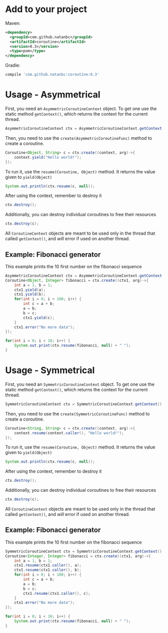 # Add to your project

Maven:
```xml
<dependency>
  <groupId>com.github.natanbc</groupId>
  <artifactId>coroutine</artifactId>
  <version>0.3</version>
  <type>pom</type>
</dependency>
```

Gradle:
```gradle
compile 'com.github.natanbc:coroutine:0.3'
```

# Usage - Asymmetrical

First, you need an `AsymmetricCoroutineContext` object. To get one use the static method `getContext()`, which returns the context for the current thread.

```java
AsymmetricCoroutineContext ctx = AsymmetricCoroutineContext.getContext();
```

Then, you need to use the `create(AsymmetricCoroutineFunc)` method to create a coroutine.

```java
Coroutine<Object, String> c = ctx.create((context, arg)->{
    context.yield("Hello world!");
});
```

To run it, use the `resume(Coroutine, Object)` method. It returns the value given to `yield(Object)`

```java
System.out.println(ctx.resume(c, null));
```

After using the context, remember to destroy it

```java
ctx.destroy();
```

Additionally, you can destroy individual coroutines to free their resources

```java
ctx.destroy(c);
```

All `CoroutineContext` objects are meant to be used only in the thread that called `getContext()`, and *will* error if used on another thread.

## Example: Fibonacci generator

This example prints the 10 first number on the fibonacci sequence

```java
AsymmetricCoroutineContext ctx = AsymmetricCoroutineContext.getContext();
Coroutine<Object, Integer> fibonacci = ctx.create((ctx1, arg)->{
    int a = 1, b = 1;
    ctx1.yield(a);
    ctx1.yield(b);
    for(int i = 0; i < 100; i++) {
        int c = a + b;
        a = b;
        b = c;
        ctx1.yield(c);
    }
    ctx1.error("No more data");
});

for(int i = 0; i < 10; i++) {
    System.out.print(ctx.resume(fibonacci, null) + " ");
}
```


# Usage - Symmetrical

First, you need an `SymmetricCoroutineContext` object. To get one use the static method `getContext()`, which returns the context for the current thread.

```java
SymmetricCoroutineContext ctx = SymmetricCoroutineContext.getContext();
```

Then, you need to use the `create(SymmetricCoroutineFunc)` method to create a coroutine.

```java
Coroutine<String, String> c = ctx.create((context, arg)->{
    context.resume(context.caller(), "Hello world!");
});
```

To run it, use the `resume(Coroutine, Object)` method. It returns the value given to `yield(Object)`

```java
System.out.println(ctx.resume(c, null));
```

After using the context, remember to destroy it

```java
ctx.destroy();
```

Additionally, you can destroy individual coroutines to free their resources

```java
ctx.destroy(c);
```

All `CoroutineContext` objects are meant to be used only in the thread that called `getContext()`, and *will* error if used on another thread.

## Example: Fibonacci generator

This example prints the 10 first number on the fibonacci sequence

```java
SymmetricCoroutineContext ctx = SymmetricCoroutineContext.getContext();
Coroutine<Integer, Integer> fibonacci = ctx.create((ctx1, arg)->{
    int a = 1, b = 1;
    ctx1.resume(ctx1.caller(), a);
    ctx1.resume(ctx1.caller(), b);
    for(int i = 0; i < 100; i++) {
        int c = a + b;
        a = b;
        b = c;
        ctx1.resume(ctx1.caller(), c);
    }
    ctx1.error("No more data");
});

for(int i = 0; i < 10; i++) {
    System.out.print(ctx.resume(fibonacci, null) + " ");
}
```


